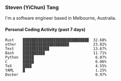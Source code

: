 ### Steven (YiChun) Tang

I'm a software engineer based in Melbourne, Australia.

#### Personal Coding Activity (past 7 days)
```
Rust    ▓▓▓▓▓▓▓▓▓▓▓▓▓▓▓▓▓▓▓▓▓▓▓▓▓▓▓▓▓▓  32.68%
other   ▓▓▓▓▓▓▓▓▓▓▓▓▓▓▓▓▓▓▓▓▓           23.02%
Text    ▓▓▓▓▓▓▓▓▓▓▓▓                    13.67%
Bash    ▓▓▓▓▓▓▓▓▓▓                      11.71%
Python  ▓▓▓▓▓                            6.07%
C       ▓▓▓▓▓                            6.06%
TeX     ▓▓▓▓                             4.55%
YAML    ▓                                1.25%
Docker                                   0.97%
```
